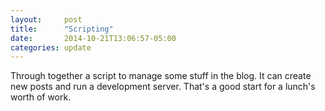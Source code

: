 ```yaml
---
layout:     post
title:      "Scripting"
date:       2014-10-21T13:06:57-05:00
categories: update
---
```


Through together a script to manage some stuff in the blog. It can create new posts and run a development server. That's a good start for a lunch's worth of work.


